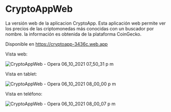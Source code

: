 # CryptoAppWeb

La versión web de la aplicacion CryptoApp. Esta aplicación web permite ver los precios de las criptomonedas más conocidas con un buscador por nombre. la información es obtenida de la plataforma CoinGecko.

Disponible en https://cryptoapp-3436c.web.app

Vista web:

![CryptoAppWeb - Opera 06_10_2021 07_50_31 p  m](https://user-images.githubusercontent.com/55226492/136294999-1b83f2c2-d885-46f4-a66c-866299614bb6.png)


Vista en tablet:

![CryptoAppWeb - Opera 06_10_2021 08_00_00 p  m](https://user-images.githubusercontent.com/55226492/136295225-928aa5f6-dba6-4fc7-bc37-000812787ed8.png)


Vista en teléfono:

![CryptoAppWeb - Opera 06_10_2021 08_00_07 p  m](https://user-images.githubusercontent.com/55226492/136295247-68659cd3-34a4-40c5-8da8-27f38bb15746.png)


